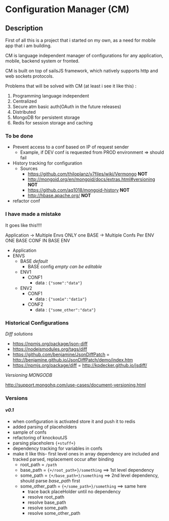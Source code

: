 # Configuration Manager (CM)

## Description
First of all this is a project that i started on my own, as a need for mobile app that i am building.


CM is language independent manager of configurations for any application, mobile, backend system or fronted. 

CM is built on top of sailsJS framework, which natively supports http and web sockets protocols.

Problems that will be solved with CM (at least i see it like this) :

1. Programming language independent
2. Centralized 
3. Secure atm basic auth(OAuth in the future releases)
4. Distributed
5. MongoDB for persistent storage
6. Redis for session storage and caching


### To be done

* Prevent access to a conf based on IP of request sender
    * Example, if DEV conf is requested from PROD environment => should fail
* History tracking for configuration
  * Sources
    * https://github.com/thiloplanz/v7files/wiki/Vermongo **NOT**
    * http://mongoid.org/en/mongoid/docs/extras.html#versioning **NOT**
    * https://github.com/aq1018/mongoid-history **NOT**
    * http://hbase.apache.org/ **NOT**
* refactor conf

### I have made a mistake

It goes like this!!!!

Application -> Multiple Envs ONLY one BASE -> Multiple Confs Per ENV ONE BASE CONF IN BASE ENV

* Application
* ENVS
  * BASE _default_
    * BASE config _empty_ *can be editable*
  * ENV1 
    * CONF1
      * data  : ```{"some":"data"}```
  * ENV2
    * CONF1
      * data  : ```{"som1e":"dat1a"}```
    * CONF2
      * data  : ```{"some_other":"data"}```



### Historical Configurations

_Diff solutions_

* https://npmjs.org/package/json-diff
* https://nodejsmodules.org/tags/diff
* https://github.com/benjamine/JsonDiffPatch = http://benjamine.github.io/JsonDiffPatch/demo/index.htm
* https://npmjs.org/package/diff = http://kpdecker.github.io/jsdiff/

_Versioning MONGODB_

http://support.mongohq.com/use-cases/document-versioning.html


 
  
### Versions 

#### _v0.1_

* when configuration is activated store it and push it to redis
* added parsing of placeholders
* sample of confs
* refactoring of knockoutJS
* parsing placeholers `{+stuff+}`
* dependency tracking for variables in confs 
* make it like this- first level ones in array dependency are included  and tracked parsed, replacement occur after binding
  * root_path = `/path`
  * base_path = `{+/root_path+}/something` ==> 1st level dependency
  * some_path = `{+/base_path+}/something` ==> 2nd level dependency, should parse _base_path_ first
  * some_other_path = `{+/some_path+}/something` ==> same here
    * trace back placeHolder until no dependency
    * resolve root_path
    * resolve base_path
    * resolve some_path
    * resolve some_other_path